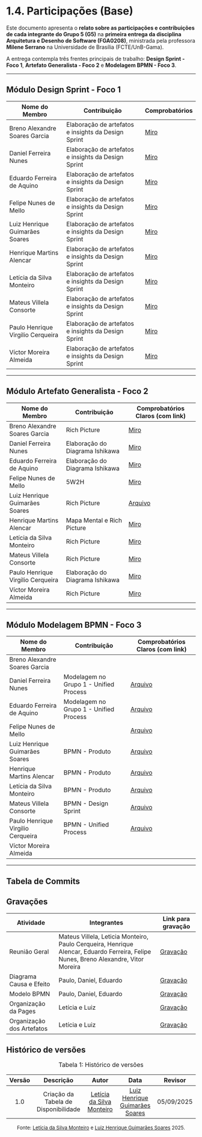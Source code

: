 # 1.4. Participações (Base)

Este documento apresenta o **relato sobre as participações e contribuições de cada integrante do Grupo 5 (G5)** na **primeira entrega da disciplina Arquitetura e Desenho de Software (FGA0208)**, ministrada pela professora **Milene Serrano** na Universidade de Brasília (FCTE/UnB-Gama).  

A entrega contempla três frentes principais de trabalho: **Design Sprint - Foco 1**, **Artefato Generalista - Foco 2** e **Modelagem BPMN - Foco 3**.   

---


## Módulo Design Sprint - Foco 1 

| Nome do Membro | Contribuição | Comprobatórios |
|----------------|--------------|----------------------------------|
| Breno Alexandre Soares Garcia | Elaboração de artefatos e insights da Design Sprint | [Miro](https://miro.com/app/board/uXjVJNoiQ50=/) |
| Daniel Ferreira Nunes | Elaboração de artefatos e insights da Design Sprint | [Miro](https://miro.com/app/board/uXjVJNoiQ50=/) |
| Eduardo Ferreira de Aquino | Elaboração de artefatos e insights da Design Sprint | [Miro](https://miro.com/app/board/uXjVJNoiQ50=/) |
| Felipe Nunes de Mello | Elaboração de artefatos e insights da Design Sprint | [Miro](https://miro.com/app/board/uXjVJNoiQ50=/) |
| Luiz Henrique Guimarães Soares | Elaboração de artefatos e insights da Design Sprint | [Miro](https://miro.com/app/board/uXjVJNoiQ50=/) |
| Henrique Martins Alencar | Elaboração de artefatos e insights da Design Sprint | [Miro](https://miro.com/app/board/uXjVJNoiQ50=/) |
| Letícia da Silva Monteiro | Elaboração de artefatos e insights da Design Sprint | [Miro](https://miro.com/app/board/uXjVJNoiQ50=/) |
| Mateus Villela Consorte | Elaboração de artefatos e insights da Design Sprint | [Miro](https://miro.com/app/board/uXjVJNoiQ50=/) |
| Paulo Henrique Virgilio Cerqueira | Elaboração de artefatos e insights da Design Sprint | [Miro](https://miro.com/app/board/uXjVJNoiQ50=/) |
| Víctor Moreira Almeida | Elaboração de artefatos e insights da Design Sprint | [Miro](https://miro.com/app/board/uXjVJNoiQ50=/) |

---

## Módulo Artefato Generalista - Foco 2 

| Nome do Membro | Contribuição | Comprobatórios Claros (com link) |
|----------------|--------------|----------------------------------|
| Breno Alexandre Soares Garcia | Rich Picture  | [Miro](https://miro.com/app/board/uXjVJNoiQ50=/) |
| Daniel Ferreira Nunes | Elaboração do Diagrama Ishikawa | [Miro](https://miro.com/app/board/uXjVJNoiQ50=/)  |
| Eduardo Ferreira de Aquino | Elaboração do Diagrama Ishikawa | [Miro](https://miro.com/app/board/uXjVJNoiQ50=/)  |
| Felipe Nunes de Mello | 5W2H | [Miro](https://miro.com/app/board/uXjVJNoiQ50=/)  |
| Luiz Henrique Guimarães Soares | Rich Picture | [Arquivo](/docs/Base/BPMN/ModelagemBPMN.md) |
| Henrique Martins Alencar | Mapa Mental e Rich Picture  | [Miro](https://miro.com/app/board/uXjVJNoiQ50=/)  |
| Letícia da Silva Monteiro | Rich Picture | [Miro](https://miro.com/app/board/uXjVJNoiQ50=/)  |
| Mateus Villela Consorte | Rich Picture  | [Miro](https://miro.com/app/board/uXjVJNoiQ50=/)  |
| Paulo Henrique Virgilio Cerqueira | Elaboração do Diagrama Ishikawa | [Miro](https://miro.com/app/board/uXjVJNoiQ50=/)  |
| Víctor Moreira Almeida | Rich Picture  | [Miro](https://miro.com/app/board/uXjVJNoiQ50=/)  |

---

## Módulo Modelagem BPMN - Foco 3 

| Nome do Membro | Contribuição | Comprobatórios Claros (com link) |
|----------------|--------------|----------------------------------|
| Breno Alexandre Soares Garcia |  |  |
| Daniel Ferreira Nunes | Modelagem no Grupo 1 - Unified Process | [Arquivo](/docs/Base/BPMN/ModelagemBPMN.md) |
| Eduardo Ferreira de Aquino | Modelagem no Grupo 1 - Unified Process | [Arquivo](/docs/Base/BPMN/ModelagemBPMN.md) |
| Felipe Nunes de Mello |  | [Arquivo](/docs/Base/BPMN/ModelagemBPMN.md) |
| Luiz Henrique Guimarães Soares | BPMN - Produto  | [Arquivo](/docs/Base/BPMN/ModelagemBPMN.md) |
| Henrique Martins Alencar | BPMN - Produto  | [Arquivo](/docs/Base/BPMN/ModelagemBPMN.md) |
| Letícia da Silva Monteiro | BPMN - Produto | [Arquivo](/docs/Base/BPMN/ModelagemBPMN.md) |
| Mateus Villela Consorte | BPMN - Design Sprint  | [Arquivo](/docs/Base/BPMN/ModelagemBPMN.md) |
| Paulo Henrique Virgilio Cerqueira | BPMN - Unified Process | [Arquivo](/docs/Base/BPMN/ModelagemBPMN.md) |
| Víctor Moreira Almeida |  |  |

---

## Tabela de Commits 

## Gravações 

| Atividade | Integrantes | Link para gravação |
|-----------|-------------|---------------------|
| Reunião Geral | Mateus Villela, Leticia Monteiro, Paulo Cerqueira, Henrique Alencar, Eduardo Ferreira, Felipe Nunes, Breno Alexandre, Vitor Moreira | [Gravação](https://www.youtube.com/watch?v=qDyLrtiNPg0) |
| Diagrama Causa e Efeito | Paulo, Daniel, Eduardo | [Gravação](https://www.youtube.com/watch?v=BU-a_H5QKrI) |
| Modelo BPMN | Paulo, Daniel, Eduardo | [Gravação](https://www.youtube.com/watch?v=xG1DtxOBY7k) |
| Organização da Pages | Letícia e Luiz | [Gravação](https://teams.microsoft.com/l/meetingrecap?driveId=b%21r43zeCV010aCsbaXiViCRecaKoreqsZLhpooNW-LAmonr_DLRwMpS7TgWb3F1R6B&driveItemId=01LOXXYG4VRBVWMJPCSNC3SLSGJXTJSVRC&sitePath=https%3A%2F%2Funbbr-my.sharepoint.com%2F%3Av%3A%2Fg%2Fpersonal%2F222022144_aluno_unb_br%2FEZWIa2Yl4pNFuS5GTeaZViIBPeWe6U0RK6DXdRzLKnsyjQ&fileUrl=https%3A%2F%2Funbbr-my.sharepoint.com%2Fpersonal%2F222022144_aluno_unb_br%2FDocuments%2FGrava%25C3%25A7%25C3%25B5es%2FChamada%2520com%2520Leticia%2520Da%2520Silva%2520Monteiro-20250905_165033-Grava%25C3%25A7%25C3%25A3o%2520de%2520Reuni%25C3%25A3o.mp4%3Fweb%3D1&threadId=19%3A2e61c5c4-6a89-4758-a3be-7077f289e452_7bc551e4-7c28-4e27-9686-03e8a945c0ee%40unq.gbl.spaces&callId=b3e78f50-b1d0-4204-b3f8-34f2d3161e5e&threadType=OneOnOneChat&meetingType=Unknown&subType=RecapSharingLink_RecapCore) |
| Organização dos Artefatos | Letícia e Luiz | [Gravação](https://unbbr-my.sharepoint.com/personal/231026859_aluno_unb_br/_layouts/15/stream.aspx?id=%2Fpersonal%2F231026859%5Faluno%5Funb%5Fbr%2FDocuments%2FGrava%C3%A7%C3%B5es%2FReuni%C3%A3o%20com%20Leticia%20Da%20Silva%20Monteiro%2D20250905%5F185611%2DGrava%C3%A7%C3%A3o%20de%20Reuni%C3%A3o%2Emp4&ga=1&referrer=StreamWebApp%2EWeb&referrerScenario=AddressBarCopied%2Eview%2E86b089e1%2Dd155%2D4207%2Da1f9%2D4624950ddd6a) |


## Histórico de versões  

<font size="3"><p style="text-align: center">Tabela 1: Histórico de versões</p></font>

| Versão | Descrição                           | Autor                                                                 | Data       | Revisor                                                                 |
|:--:|:-----------------------------------:|:----------------------------------------------------------------------:|:----------:|:----------------------------------------------------------------------:|
| 1.0 | Criação da Tabela de Disponibilidade | [Letícia da Silva Monteiro](https://github.com/leticiamonteiroo)       | [Luiz Henrique Guimarães Soares](https://github.com/luizh-gsoares)  | 05/09/2025   |

<font size="2"><p style="text-align: center">Fonte: [Letícia da Silva Monteiro](https://github.com/leticiamonteiroo) e [Luiz Henrique Guimarães Soares](https://github.com/luizh-gsoares) 2025.</p></font>